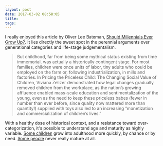 ```yaml
---
layout: post
date: 2017-03-02 08:58:05
title: 
tags:
---
```



I really enjoyed this article by Oliver Lee Bateman, [Should Millennials Ever Grow Up?](https://theawl.com/should-millennials-ever-grow-up-1061978b1712). It lies directly the sweet spot in the perennial arguments over generational categories and life-stage judgementalism.

> But childhood, far from being some mythical status existing from time immemorial, was actually a historically contingent stage. For most families, children were once units of labor, tiny adults who could be employed on the farm or, following industrialization, in mills and factories. In Pricing the Priceless Child: The Changing Social Value of Children, Viviana Zelizer demonstrated how legal changes gradually removed children from the workplace, as the nation’s growing affluence enabled mass-scale education and sentimentalization of the young, even as the need to keep these priceless babes (fewer in number than ever before, since quality now mattered more than quantity!) supplied with toys also led to an increasing “monetization and commercialization of children’s lives.”

With a healthy dose of historical context, and a resistance toward over-categorization, it's possible to understand age and maturity as highly variable. [Some children](http://cdn.history.com/sites/2/2013/11/pennsylvania-coal-miners-P.jpeg) grow into adulthood more quickly, by chance or by need. [Some people](https://www.ctvnews.ca/polopoly_fs/1.2675889.1448572153!/httpImage/image.jpg_gen/derivatives/landscape_960/image.jpg) never really mature at all.